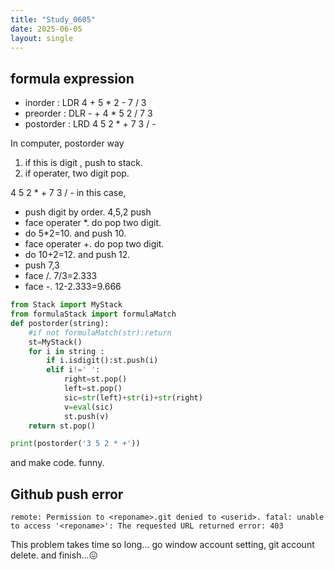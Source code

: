 ```yaml
---
title: "Study_0605"
date: 2025-06-05
layout: single
---
```


## formula expression
- inorder : LDR 4 + 5 * 2 - 7 / 3
- preorder : DLR - + 4 * 5 2 / 7 3
- postorder : LRD 4 5 2 * + 7 3 / -

In computer, postorder way
1. if this is digit , push to stack.
2. if operater, two digit pop. 

4 5 2 * + 7 3 / -
in this case,
- push digit by order. 4,5,2 push
- face operater *. do pop two digit.
- do 5*2=10. and push 10.
- face operater +. do pop two digit.
- do 10+2=12. and push 12.
- push 7,3
- face /. 7/3=2.333
- face -. 12-2.333=9.666

```py
from Stack import MyStack
from formulaStack import formulaMatch
def postorder(string):
    #if not formulaMatch(str):return
    st=MyStack()
    for i in string :
        if i.isdigit():st.push(i)
        elif i!=' ':
            right=st.pop()
            left=st.pop()
            sic=str(left)+str(i)+str(right)
            v=eval(sic)
            st.push(v)
    return st.pop()

print(postorder('3 5 2 * +'))
```
and make code.
funny.

## Github push error

```
remote: Permission to <reponame>.git denied to <userid>. fatal: unable to access '<reponame>': The requested URL returned error: 403
```

This problem takes time so long...
go window account setting, git account delete. and finish...😖

